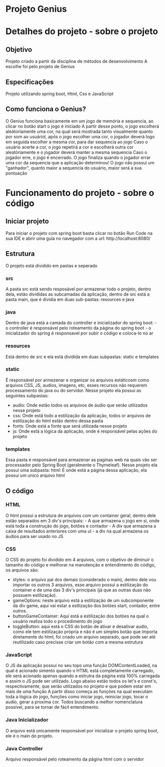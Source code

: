 # Projeto Genius 

# Detalhes do projeto - sobre o projeto

## Objetivo
  Projeto criado a partir da disciplina de métodos de desenvolvimento
  A escolhe foi pelo projeto de Genius

## Especificações
  Projeto utilizando spring boot, Html, Css e JavaScript

## Como funciona o Genius?
  O Genius funciona basicamente em um jogo de memória e sequencia, ao clicar no botão start o jogo é iniciado
  A partir desse ponto, o jogo escolherá aleátoriamente uma cor, na qual será mostrada tanto visualmente quanto por som ao usuáriol, após o jogo escolher uma cor, o jogador deverá logo em seguida escolher a mesma cor, para dar sequencia ao jogo
  Caso o usuário acerte a cor, o jogo repetirá a cor e escolherá outra cor aleatóriamente e o jogador deverá manter a mesma sequencia
  Caso o jogador erre, o jogo é encerrado.
  O jogo finaliza quando o jogador errar uma cor da sequencia que a aplicação determinou!
  O jogo não possui um "ganhador", quanto maior a sequencia do usuário, maior será a sua pontuação

# Funcionamento do projeto - sobre o código

## Iniciar projeto
  Para iniciar o projeto com spring boot basta clicar no botão Run Code na sua IDE e abrir uma guia no navegador com a url: http://localhost:8080/

## Estrutura
  O projeto está dividido em pastas e seperado 
  
### src
  A pasta src está sendo resposável por armazenar todo o projeto, dentro dela, estão divididas as subcamadas da aplicação, dentro de src está a pasta main, que é dividia em duas sub-pastas: resources e java

### java
  Dentro de java está a camada do controller e inicializador do spring boot:
    - o controller é responsável pelo roteamento da página do spring boot 
    - o inicializador do spring é responsavel por subir o código e coloca-lo no ar

### resources
  Está dentro de src e ela está dividida em duas subpastas: static e templates

### static
  É responsável por armezenar e organizar os arquivos estáticosm como arquivos CSS, JS, audios, imagens, etc, esses recursos não requerem processamento do java ou do servidor. Nesse projeto ela possui as seguintes subpastas:
  - audio: Onde estão todos os arquivos de áudio que serão utilizados nesse projeto
  - css: Onde está todo a estilização da aplicação, todos or arquivos de estilização do html estão dentro dessa pasta
  - fonts: Onde está a fonte que será utilizada nesse projeto
  - js: Onde está a lógica da aplicação, onde é responsável pelas ações do projeto

### templates
  Essa pasta é responsável para armazenar as paginas web na quais vão ser processador pelo Spring Boot (geralmente o Thymeleaf). Nesse projeto ela possui uma subpasta:
  html: É onde está a página dessa aplicação, ela possui um unico arquivo html

## O código

### HTML
  O html possui a estrutura de arquivos com um container geral, dentro dele estão separados em 3 div's principais:
    - A que armazena o jogo em si, onde está toda a construção do jogo, botões e contador
    - A div que armazena a caixa de resultados anteriores com uma ul
    - a div na qual armazena os áudios para ser usado no JS

### CSS
  O CSS do projeto foi dividido em 4 arquivos, com o objetivo de diminuir o tamanho do código e melhorar na manutenção e entendimento do código, os arquivos são:
   - styles: o arquivo pai dos demais (considerado o main), dentro dele vou importar os outros 3 arquivos, esse arquivo possui a estilização do container e de uma das 3 div's principais (já que as outras duas não possuem estilização).
   - gameOptions: neste arquivo está a estilização de um subcomponente da div game, aqui vai estar a estlização dos botões start, contador, entre outros.
   - buttonGameContainer: Aqui está a estilização dos botões na qual o usuário realiza todo o procedimento do jogo
   - toggleButton: aqui está o CSS do botão de ativar e desativar audio, como ele tem estilização própria e não é um simples botão que importa diretamente do html, foi criado um arquivo separado, que pode ser até reutilizado caso precisse criar um botão com a mesma estrutura

### JavaScript
  O JS da aplicação possui no seu topo uma função DOMContentLoaded, na qual é acionado simento quando o HTML está completamente carregado, ele será acionado apenas quando a estrutra da página está 100% carregada e assim o JS pode ser utilizado. 
  Logo abaixo estão todos os let's e const's, respectivamente, que serão utilizados no projeto e que podem estar em mais de uma função
  A partir disso começa as funções na qual executam toda a lógica do jogo, funções como iniciar jogo, reiniciar jogo, tocar o audio, gerar a proxima cor. Todos buscando a melhor nomenclatura possivel, para se tornar de fácil entendimento.

### Java Inicializador
  O arquivo está unicamente responsável por inicializar o projeto spring boot, ele é o main do projeto.

### Java Controller
  Arquivo responsável pelo roteamento da página html com o servidor
